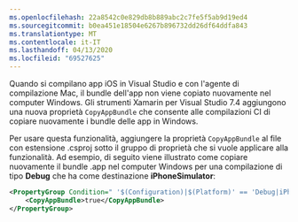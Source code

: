 ```yaml
---
ms.openlocfilehash: 22a8542c0e829db8b889abc2c7fe5f5ab9d19ed4
ms.sourcegitcommit: b0ea451e18504e6267b896732dd26df64ddfa843
ms.translationtype: MT
ms.contentlocale: it-IT
ms.lasthandoff: 04/13/2020
ms.locfileid: "69527625"
---
```


Quando si compilano app iOS in Visual Studio e con l'agente di compilazione Mac, il bundle dell'app non viene copiato nuovamente nel computer Windows. Gli strumenti Xamarin per Visual Studio 7.4 aggiungono una nuova proprietà `CopyAppBundle` che consente alle compilazioni CI di copiare nuovamente i bundle delle app in Windows.

Per usare questa funzionalità, aggiungere la proprietà `CopyAppBundle` al file con estensione .csproj sotto il gruppo di proprietà che si vuole applicare alla funzionalità. Ad esempio, di seguito viene illustrato come copiare nuovamente il bundle .app nel computer Windows per una compilazione di tipo **Debug** che ha come destinazione **iPhoneSimulator**:

```xml
<PropertyGroup Condition=" '$(Configuration)|$(Platform)' == 'Debug|iPhoneSimulator' ">
    <CopyAppBundle>true</CopyAppBundle>
</PropertyGroup>
```
